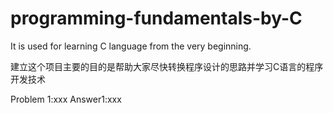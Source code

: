 # programming-fundamentals-by-C
It is used for learning C language from the very beginning.

建立这个项目主要的目的是帮助大家尽快转换程序设计的思路并学习C语言的程序开发技术


Problem 1:xxx
Answer1:xxx

